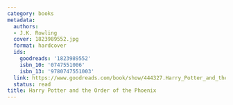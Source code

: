 ```yaml
---
category: books
metadata:
  authors:
  - J.K. Rowling
  cover: 1823989552.jpg
  format: hardcover
  ids:
    goodreads: '1823989552'
    isbn_10: '0747551006'
    isbn_13: '9780747551003'
  link: https://www.goodreads.com/book/show/444327.Harry_Potter_and_the_Order_of_the_Phoenix
  status: read
title: Harry Potter and the Order of the Phoenix
---
```

